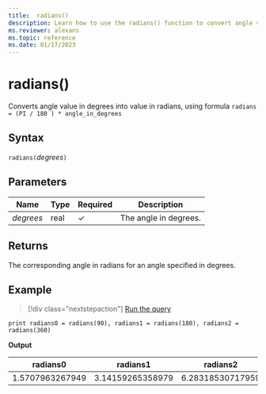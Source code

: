 ```yaml
---
title:  radians()
description: Learn how to use the radians() function to convert angle values from degrees to radians.
ms.reviewer: alexans
ms.topic: reference
ms.date: 01/17/2023
---
```

# radians()

Converts angle value in degrees into value in radians, using formula `radians = (PI / 180 ) * angle_in_degrees`

## Syntax

`radians(`*degrees*`)`

## Parameters

| Name | Type | Required | Description |
|--|--|--|--|
| *degrees* | real | &check; | The angle in degrees.|

## Returns

The corresponding angle in radians for an angle specified in degrees.

## Example

> [!div class="nextstepaction"]
> <a href="https://dataexplorer.azure.com/clusters/help/databases/Samples?query=H4sIAAAAAAAAAysoyswrUShKTMlMzCs2ULCFMTUsDTR1YBxDJHFDCyQJIyQJYzMDTQAGCoiHTgAAAA==" target="_blank">Run the query</a>

```kusto
print radians0 = radians(90), radians1 = radians(180), radians2 = radians(360) 
```

**Output**

|radians0|radians1|radians2|
|---|---|---|
|1.5707963267949|3.14159265358979|6.28318530717959|
